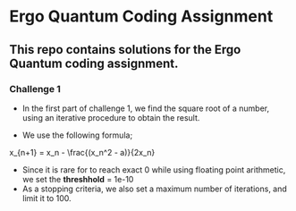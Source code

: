# Ergo Quantum Coding Assignment

## This repo contains solutions for the Ergo Quantum coding assignment.

### Challenge 1

- In the first part of challenge 1, we find the square root of a number, using an iterative procedure to obtain the result.

- We use the following formula;

x\_{n+1} = x_n - \frac{(x_n^2 - a)}{2x_n}

- Since it is rare for to reach exact 0 while using floating point arithmetic, we set the **threshhold** = 1e-10
- As a stopping criteria, we also set a maximum number of iterations, and limit it to 100.
